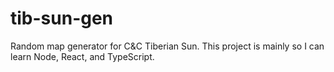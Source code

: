 # tib-sun-gen
Random map generator for C&amp;C Tiberian Sun. This project is mainly so I can learn Node, React, and TypeScript.
